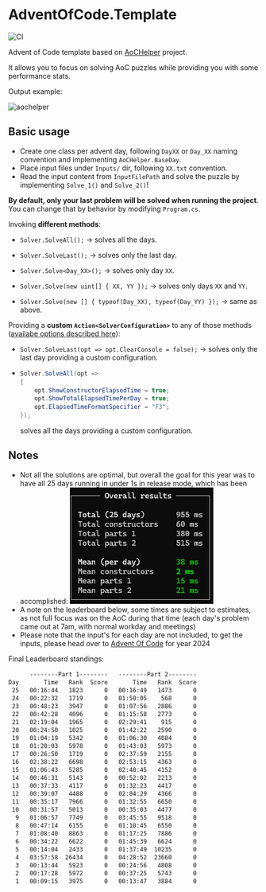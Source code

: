 # AdventOfCode.Template

![CI](https://github.com/eduherminio/AdventOfCode.Template/workflows/CI/badge.svg)

Advent of Code template based on [AoCHelper](https://github.com/eduherminio/AoCHelper) project.

It allows you to focus on solving AoC puzzles while providing you with some performance stats.

Output example:

![aochelper](https://user-images.githubusercontent.com/11148519/142051856-16d9d5bf-885c-44cd-94ae-6f678bcbc04f.gif)

## Basic usage

- Create one class per advent day, following `DayXX` or `Day_XX` naming convention and implementing `AoCHelper.BaseDay`.
- Place input files under `Inputs/` dir, following `XX.txt` convention.
- Read the input content from `InputFilePath` and solve the puzzle by implementing `Solve_1()` and `Solve_2()`!

**By default, only your last problem will be solved when running the project**. You can change that by behavior by modifying `Program.cs`.

Invoking **different methods**:

- `Solver.SolveAll();` → solves all the days.

- `Solver.SolveLast();` → solves only the last day.

- `Solver.Solve<Day_XX>();` → solves only day `XX`.

- `Solver.Solve(new uint[] { XX, YY });` → solves only days `XX` and `YY`.

- `Solver.Solve(new [] { typeof(Day_XX), typeof(Day_YY) });` → same as above.

Providing a **custom `Action<SolverConfiguration>`** to any of those methods ([availabe options described here](https://github.com/eduherminio/AoCHelper#customization)):

- `Solver.SolveLast(opt => opt.ClearConsole = false);` → solves only the last day providing a custom configuration.

-
    ```csharp
    Solver.SolveAll(opt =>
    {
        opt.ShowConstructorElapsedTime = true;
        opt.ShowTotalElapsedTimePerDay = true;
        opt.ElapsedTimeFormatSpecifier = "F3";
    });
    ```
    solves all the days providing a custom configuration.

## Notes
- Not all the solutions are optimal, but overall the goal for this year was to have all 25 days running in under 1s in release mode, which has been accomplished:
    ![example time](time_output.png)
- A note on the leaderboard below, some times are subject to estimates, as not full focus was on the AoC during that time (each day's problem came out at 7am, with normal workday and meetings)
- Please note that the input's for each day are not included, to get the inputs, please head over to [Advent Of Code](https://adventofcode.com) for year 2024

Final Leaderboard standings:

```
      --------Part 1--------   --------Part 2--------
Day       Time   Rank  Score       Time   Rank  Score
 25   00:16:44   1823      0   00:16:49   1473      0
 24   00:22:32   1719      0   01:50:05    568      0
 23   00:48:23   3947      0   01:07:56   2886      0
 22   00:42:28   4096      0   01:15:58   2773      0
 21   02:19:04   1965      0   02:29:41    915      0
 20   00:24:50   1025      0   01:42:22   2590      0
 19   01:04:19   5342      0   01:06:30   4084      0
 18   01:20:03   5978      0   01:43:03   5973      0
 17   00:26:50   1719      0   02:37:59   2155      0
 16   02:38:22   6698      0   02:53:15   4363      0
 15   01:06:43   5285      0   02:48:45   4152      0
 14   00:46:31   5143      0   00:52:02   2213      0
 13   00:37:33   4117      0   01:32:23   4417      0
 12   00:39:07   4488      0   02:04:29   4366      0
 11   00:35:17   7966      0   01:32:55   6650      0
 10   00:31:57   5013      0   00:35:03   4477      0
  9   01:06:57   7749      0   03:45:55   9518      0
  8   00:47:14   6155      0   01:10:45   6550      0
  7   01:08:40   8863      0   01:17:25   7886      0
  6   00:34:22   6622      0   01:45:39   6624      0
  5   00:14:04   2433      0   01:37:49  10235      0
  4   03:57:58  26434      0   04:28:52  23660      0
  3   00:13:44   5923      0   00:24:56   4808      0
  2   00:17:28   5972      0   00:37:25   5743      0
  1   00:09:15   3975      0   00:13:47   3884      0
```